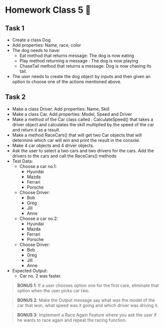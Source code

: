 # Homework Class 5 📒

## Task 1
* Create a class Dog
* Add properties: Name, race, color
* The dog needs to have: 
  * Eat method that returns message: The dog is now eating
  * Play method returning a message : The dog is now playing 
  * ChaseTail method that returns a message: Dog is now chasing its tail.
* The user needs to create the dog object by inputs and then given an option to choose one of the actions mentioned above.


## Task 2
* Make a class Driver. Add properties: Name, Skill
* Make a class Car. Add properties: Model, Speed and Driver
* Make a method of the Car class called : CalculateSpeed() that takes a driver object and calculates the skill multiplied by the speed of the car and return it as a result.
* Make a method RaceCars() that will get two Car objects that will determine which car will win and print the result in the console. 
* Make 4 car objects and 4 driver objects.
* Ask the user to select a two cars and two drivers for the cars. Add the drivers to the cars and call the RaceCars() methods
* Test Data:
  * Choose a car no.1: 
    * Hyundai
    * Mazda
    * Ferrari
    * Porsche
  * Choose Driver:
    * Bob
    * Greg
    * Jill
    * Anne
  * Choose a car no.2:
    * Hyundai
    * Mazda
    * Ferrari
    * Porsche
  * Choose Driver:
    * Bob
    * Greg
    * Jill
    * Anne
* Expected Output:
  * Car no. 2 was faster.

> **BONUS 1**: If a user chooses option one for the first care, eliminate that option when the user picks car two. 

> **BONUS 2**: Make the Output message say what was the model of the car that won, what speed was it going and which driver was driving it.

> **BONUS 3**: Implement a Race Again Feature where you ask the user if he wants to race again and repeat the racing function.
